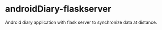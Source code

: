 # androidDiary-flaskserver
Android diary application with flask server to synchronize data at distance.
